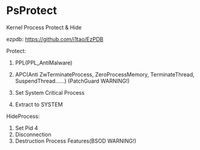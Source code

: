# PsProtect
Kernel Process Protect &amp; Hide

ezpdb: https://github.com/i1tao/EzPDB

Protect:     
 1. PPL(PPL_AntiMalware)

 2. APC(Anti ZwTerminateProcess, ZeroProcessMemory, TerminateThread, SuspendThread……) (PatchGuard WARNING!)

 3. Set System Critical Process

 4. Extract to SYSTEM

HideProcess:    
 1. Set Pid 4
 2. Disconnection
 3. Destruction Process Features(BSOD WARNING!)